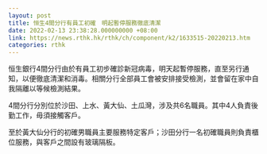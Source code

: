 ```yaml
---
layout: post
title: 恒生4間分行有員工初確　明起暫停服務徹底清潔
date: 2022-02-13 23:38:28.000000000 +08:00
link: https://news.rthk.hk/rthk/ch/component/k2/1633515-20220213.htm
categories: rthk
---
```


恒生銀行4間分行由於有員工初步確診新冠病毒，明天起暫停服務，直至另行通知，以便徹底清潔和消毒。相關分行全部員工會被安排接受檢測，並會留在家中自我隔離以等候檢測結果。

4間分行分別位於沙田、上水、黃大仙、土瓜灣，涉及共6名職員。其中4人負責後勤工作，毋須接觸客戶。

至於黃大仙分行的初確男職員主要服務特定客戶；沙田分行一名初確職員則負責櫃位服務，與客戶之間設有玻璃隔板。
